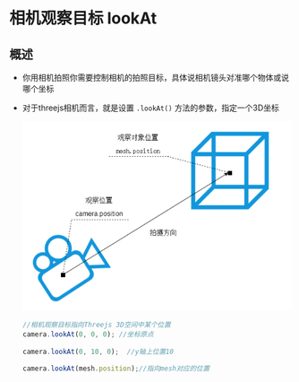 # 相机观察目标 lookAt

## 概述

+ 你用相机拍照你需要控制相机的拍照目标，具体说相机镜头对准哪个物体或说哪个坐标
+ 对于threejs相机而言，就是设置 `.lookAt()` 方法的参数，指定一个3D坐标

  ![相机观察目标](../images/相机观察目标.jpg)

  ```js
  //相机观察目标指向Threejs 3D空间中某个位置
  camera.lookAt(0, 0, 0); //坐标原点
  ```

  ```js
  camera.lookAt(0, 10, 0);  //y轴上位置10
  ```

  ```js
  camera.lookAt(mesh.position);//指向mesh对应的位置
  ```
